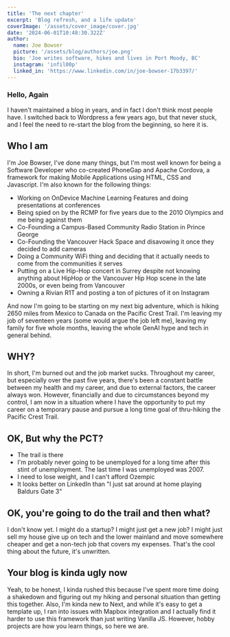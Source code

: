 ```yaml
---
title: 'The next chapter'
excerpt: 'Blog refresh, and a life update'
coverImage: '/assets/cover_image/cover.jpg'
date: '2024-06-01T10:48:30.322Z'
author:
  name: Joe Bowser
  picture: '/assets/blog/authors/joe.png'
  bio: 'Joe writes software, hikes and lives in Port Moody, BC'
  instagram: 'infil00p'
  linked_in: 'https://www.linkedin.com/in/joe-bowser-17b3397/'
---
```


### Hello, Again

I haven't maintained a blog in years, and in fact I don't think most people have.  I switched back to Wordpress
a few years ago, but that never stuck, and I feel the need to re-start the blog from the beginning, so here it is.

## Who I am

I'm Joe Bowser, I've done many things, but I'm most well known for being a Software Developer who co-created PhoneGap and Apache Cordova, a framework
for making Mobile Applications using HTML, CSS and Javascript.  I'm also known for the following things:

* Working on OnDevice Machine Learning Features and doing presentations at conferences
* Being spied on by the RCMP for five years due to the 2010 Olympics and me being against them
* Co-Founding a Campus-Based Community Radio Station in Prince George
* Co-Founding the Vancouver Hack Space and disavowing it once they decided to add cameras
* Doing a Community WiFi thing and deciding that it actually needs to come from the communities it serves
* Putting on a Live Hip-Hop concert in Surrey despite not knowing anything about HipHop or the Vancouver Hip Hop scene in the late 2000s, or even being from Vancouver
* Owning a Rivian R1T and posting a ton of pictures of it on Instagram

And now I'm going to be starting on my next big adventure, which is hiking 2650 miles from Mexico to Canada on the Pacific Crest Trail.  I'm leaving my job
of seventeen years (some would argue the job left me), leaving my family for five whole months, leaving the whole GenAI hype and tech in general behind.

## WHY?

In short, I'm burned out and the job market sucks.  Throughout my career, but especially over the past five years, there's been a constant battle between my health and my career, and due to external factors, the career always won.  However, financially and due to circumstances beyond my control, I am now in a situation where I have the opportunity to put my career on a temporary pause and pursue a long time goal of thru-hiking the Pacific Crest Trail.

## OK, But why the PCT?

 * The trail is there
 * I'm probably never going to be unemployed for a long time after this stint of unemployment.  The last time I was unemployed was 2007.
 * I need to lose weight, and I can't afford Ozempic
 * It looks better on LinkedIn than "I just sat around at home playing Baldurs Gate 3"

## OK, you're going to do the trail and then what?

I don't know yet.  I might do a startup? I might just get a new job? I might just sell my house give up on tech and the lower mainland and move somewhere cheaper and get a non-tech job that covers my expenses.  That's the cool thing about the future, it's unwritten.

## Your blog is kinda ugly now

Yeah, to be honest, I kinda rushed this because I've spent more time doing a shakedown and figuring out my hiking and personal situation than getting this together.  Also, I'm kinda new to Next, and while it's easy to get a template up, I ran into issues with Mapbox integration and I actually find it
harder to use this framework than just writing Vanilla JS.  However, hobby projects are how you learn things, so here we are.